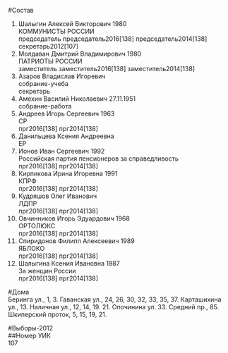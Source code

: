 #Состав  
1. Шалыгин Алексей Викторович 1980  
    КОММУНИСТЫ РОССИИ  
    председатель председатель2016[138] председатель2014[138] секретарь2012[107]  
2. Молдаван Дмитрий Владимирович 1980  
    ПАТРИОТЫ РОССИИ  
    заместитель заместитель2016[138] заместитель2014[138]  
3. Азаров Владислав Игоревич  
    собрание-учеба  
    секретарь  
4. Амехин Василий Николаевич 27.11.1951  
    собрание-работа  
5. Андреев Игорь Сергеевич 1963  
    СР  
    прг2016[138] прг2014[138]  
6. Данильцева Ксения Андреевна  
    ЕР  
7. Ионов Иван Сергеевич 1992  
    Российская партия пенсионеров за справедливость  
    прг2016[138] прг2014[138]  
8. Кирпикова Ирина Игоревна 1991  
    КПРФ  
    прг2016[138] прг2014[138]  
9. Кудряшов Олег Иванович  
    ЛДПР  
    прг2016[138] прг2014[138]  
10. Овчинников Игорь Эдуардович 1968  
    ОРТОЛЮКС  
    прг2016[138] прг2014[138]  
11. Спиридонов Филипп Алексеевич 1989  
    ЯБЛОКО  
    прг2016[138] прг2014[138]  
12. Шалыгина Ксения Ивановна 1987  
    За женщин России  
    прг2016[138] прг2014[138]  
  
#Дома  
Беринга ул.,     1, 3. Гаванская ул.,     24, 26, 30, 32, 33, 35, 37. Карташихина ул.,     13. Наличная ул.,     12, 14, 19. 21. Опочинина ул.   33. Средний пр.,   85.  Шкиперский проток,     5, 15, 19, 21.  
  
#Выборы-2012  
##Номер УИК  
107  
